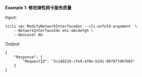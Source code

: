 **Example 1: 修改弹性网卡服务质量**



Input: 

```
tccli vpc ModifyNetworkInterfaceQos --cli-unfold-argument  \
    --NetworkInterfaceIds eni-abcdefgh \
    --QosLevel AU
```

Output: 
```
{
    "Response": {
        "RequestId": "3c140219-cfe9-470e-b241-907877d6fb03"
    }
}
```


